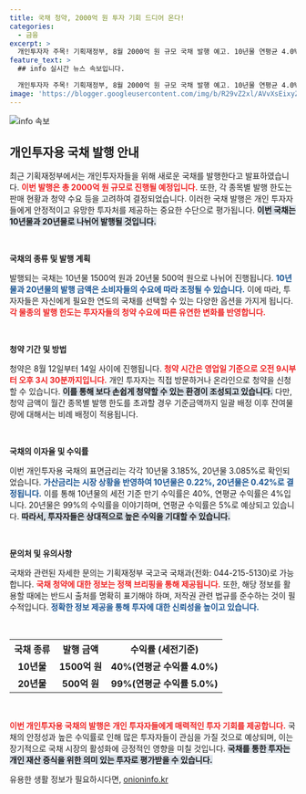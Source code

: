 ```yaml
---
title: 국채 청약, 2000억 원 투자 기회 드디어 온다!
categories:
  - 금융
excerpt: >
  개인투자자 주목! 기획재정부, 8월 2000억 원 규모 국채 발행 예고. 10년물 연평균 4.0%, 20년물 5.0% 수익률 제공! 청약 기간은 12일부터 14일까지, 온라인 신청 가능. 놓치지 마세요!
feature_text: >
  ## info 실시간 뉴스 속보입니다.

  개인투자자 주목! 기획재정부, 8월 2000억 원 규모 국채 발행 예고. 10년물 연평균 4.0%, 20년물 5.0% 수익률 제공! 청약 기간은 12일부터 14일까지, 온라인 신청 가능. 놓치지 마세요!
image: 'https://blogger.googleusercontent.com/img/b/R29vZ2xl/AVvXsEixyZcFfHzMRdzZMjFBmAUKJYCLCGyLL1o632UiGVXcaFdKo_bkvkuCioo0uUKlGfBVcT3P84aROyZIXSBEx3Aw5nCQ3pTgDom1WDC4m8eifvWiAmWEEVb4x6G_l8C0QH225ldMjyaFvpxGEBGNO37VmDTDMHGhJPq73UglMfDca1-0aw/s1600/blogspot.png'
---
```


<p><img src="https://blogger.googleusercontent.com/img/b/R29vZ2xl/AVvXsEixyZcFfHzMRdzZMjFBmAUKJYCLCGyLL1o632UiGVXcaFdKo_bkvkuCioo0uUKlGfBVcT3P84aROyZIXSBEx3Aw5nCQ3pTgDom1WDC4m8eifvWiAmWEEVb4x6G_l8C0QH225ldMjyaFvpxGEBGNO37VmDTDMHGhJPq73UglMfDca1-0aw/s1600/blogspot.png" alt="info 속보" /></p>

<h2 data-ke-size="size26">개인투자용 국채 발행 안내</h2>

<p data-ke-size="size16">최근 기획재정부에서는 개인투자자들을 위해 새로운 국채를 발행한다고 발표하였습니다. <b><span style="color: #ee2323;">이번 발행은 총 2000억 원 규모로 진행될 예정입니다.</span></b> 또한, 각 종목별 발행 한도는 판매 현황과 청약 수요 등을 고려하여 결정되었습니다. 이러한 국채 발행은 개인 투자자들에게 안정적이고 유망한 투자처를 제공하는 중요한 수단으로 평가됩니다. <b><span style="background-color: #21538527;">이번 국채는 10년물과 20년물로 나뉘어 발행될 것입니다.</span></b></p>

<p data-ke-size="size16">&nbsp;</p>

<p><b>국채의 종류 및 발행 계획</b></p>

<p data-ke-size="size16">발행되는 국채는 10년물 1500억 원과 20년물 500억 원으로 나뉘어 진행됩니다. <b><span style="color: #1a5490;">10년물과 20년물의 발행 금액은 소비자들의 수요에 따라 조정될 수 있습니다.</span></b> 이에 따라, 투자자들은 자신에게 필요한 연도의 국채를 선택할 수 있는 다양한 옵션을 가지게 됩니다. <b><span style="color: #ee2323;">각 물종의 발행 한도는 투자자들의 청약 수요에 따른 유연한 변화를 반영합니다.</span></b></p>

<p data-ke-size="size16">&nbsp;</p>

<p><b>청약 기간 및 방법</b></p>

<p data-ke-size="size16">청약은 8월 12일부터 14일 사이에 진행됩니다. <b><span style="color: #ee2323;">청약 시간은 영업일 기준으로 오전 9시부터 오후 3시 30분까지입니다.</span></b> 개인 투자자는 직접 방문하거나 온라인으로 청약을 신청할 수 있습니다. <b><span style="background-color: #21538527;">이를 통해 보다 손쉽게 청약할 수 있는 환경이 조성되고 있습니다.</span></b> 다만, 청약 금액이 월간 종목별 발행 한도를 초과할 경우 기준금액까지 일괄 배정 이후 잔여물량에 대해서는 비례 배정이 적용됩니다.</p>

<p data-ke-size="size16">&nbsp;</p>

<p><b>국채의 이자율 및 수익률</b></p>

<p data-ke-size="size16">이번 개인투자용 국채의 표면금리는 각각 10년물 3.185%, 20년물 3.085%로 확인되었습니다. <b><span style="color: #1a5490;">가산금리는 시장 상황을 반영하여 10년물은 0.22%, 20년물은 0.42%로 결정됩니다.</span></b> 이를 통해 10년물의 세전 기준 만기 수익률은 40%, 연평균 수익률은 4%입니다. 20년물은 99%의 수익률을 이야기하며, 연평균 수익률은 5%로 예상되고 있습니다. <b><span style="background-color: #21538527;">따라서, 투자자들은 상대적으로 높은 수익을 기대할 수 있습니다.</span></b></p>

<p data-ke-size="size16">&nbsp;</p>

<p><b>문의처 및 유의사항</b></p>

<p data-ke-size="size16">국채와 관련된 자세한 문의는 기획재정부 국고국 국채과(전화: 044-215-5130)로 가능합니다. <b><span style="color: #ee2323;">국채 청약에 대한 정보는 정책 브리핑을 통해 제공됩니다.</span></b> 또한, 해당 정보를 활용할 때에는 반드시 출처를 명확히 표기해야 하며, 저작권 관련 법규를 준수하는 것이 필수적입니다. <b><span style="color: #1a5490;">정확한 정보 제공을 통해 투자에 대한 신뢰성을 높이고 있습니다.</span></b></p>

<p><br></p>

<table style="width:100%;">
  <tr>
    <th style="text-align: center;"><b>국채 종류</b></th>
    <th style="text-align: center;"><b>발행 금액</b></th>
    <th style="text-align: center;"><b>수익률 (세전기준)</b></th>
  </tr>
  <tr>
    <td style="text-align: center; height: 17px;"><b>10년물</b></td>
    <td style="text-align: center; height: 17px;"><b>1500억 원</b></td>
    <td style="text-align: center; height: 17px;"><b>40%(연평균 수익률 4.0%)</b></td>
  </tr>
  <tr>
    <td style="text-align: center; height: 17px;"><b>20년물</b></td>
    <td style="text-align: center; height: 17px;"><b>500억 원</b></td>
    <td style="text-align: center; height: 17px;"><b>99%(연평균 수익률 5.0%)</b></td>
  </tr>
</table>

<p data-ke-size="size16">&nbsp;</p>

<p><b><span style="color: #ee2323;">이번 개인투자용 국채의 발행은 개인 투자자들에게 매력적인 투자 기회를 제공합니다.</span></b> 국채의 안정성과 높은 수익률로 인해 많은 투자자들이 관심을 가질 것으로 예상되며, 이는 장기적으로 국채 시장의 활성화에 긍정적인 영향을 미칠 것입니다. <b><span style="background-color: #21538527;">국채를 통한 투자는 개인 재산 증식을 위한 의미 있는 투자로 평가받을 수 있습니다.</span></b></p>
유용한 생활 정보가 필요하시다면, <a href="https://onioninfo.kr" rel="dofollow">onioninfo.kr</a>


